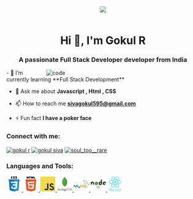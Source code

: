 <header>
  <img align="center" src="https://user-images.githubusercontent.com/74038190/219923823-bf1ce878-c6b8-4faa-be07-93e6b1006521.gif">
</header>
<h1 align="center">Hi 👋, I'm Gokul R</h1>
<h3 align="center">A passionate Full Stack Developer developer from India</h3>
<img align="right" alt="code" width="400" src ="https://images.unsplash.com/photo-1555949963-ff9fe0c870eb?q=80&w=1000&auto=format&fit=crop&ixlib=rb-4.0.3&ixid=M3wxMjA3fDB8MHxzZWFyY2h8M3x8ZnJvbnQlMjBlbmQlMjBkZXZlbG9wZXJ8ZW58MHx8MHx8fDA%3D">
</header>
- 🌱 I’m currently learning **Full Stack Development**

- 💬 Ask me about **Javascript , Html , CSS**

- 📫 How to reach me **sivagokul595@gmail.com**

- ⚡ Fun fact **I have a poker face**

<h3 align="left">Connect with me:</h3>
<p align="left">
<a href="https://linkedin.com/in/gokul r" target="blank"><img align="center" src="https://raw.githubusercontent.com/rahuldkjain/github-profile-readme-generator/master/src/images/icons/Social/linked-in-alt.svg" alt="gokul r" height="30" width="40" /></a>
<a href="https://fb.com/gokul siva" target="blank"><img align="center" src="https://raw.githubusercontent.com/rahuldkjain/github-profile-readme-generator/master/src/images/icons/Social/facebook.svg" alt="gokul siva" height="30" width="40" /></a>
<a href="https://instagram.com/soul_too__rare" target="blank"><img align="center" src="https://raw.githubusercontent.com/rahuldkjain/github-profile-readme-generator/master/src/images/icons/Social/instagram.svg" alt="soul_too__rare" height="30" width="40" /></a>
</p>

<h3 align="left">Languages and Tools:</h3>
<p align="left"> <a href="https://www.w3schools.com/css/" target="_blank" rel="noreferrer"> <img src="https://raw.githubusercontent.com/devicons/devicon/master/icons/css3/css3-original-wordmark.svg" alt="css3" width="40" height="40"/> </a> <a href="https://www.w3.org/html/" target="_blank" rel="noreferrer"> <img src="https://raw.githubusercontent.com/devicons/devicon/master/icons/html5/html5-original-wordmark.svg" alt="html5" width="40" height="40"/> </a> <a href="https://developer.mozilla.org/en-US/docs/Web/JavaScript" target="_blank" rel="noreferrer"> <img src="https://raw.githubusercontent.com/devicons/devicon/master/icons/javascript/javascript-original.svg" alt="javascript" width="40" height="40"/> </a> <a href="https://www.mongodb.com/" target="_blank" rel="noreferrer"> <img src="https://raw.githubusercontent.com/devicons/devicon/master/icons/mongodb/mongodb-original-wordmark.svg" alt="mongodb" width="40" height="40"/> </a> <a href="https://www.mysql.com/" target="_blank" rel="noreferrer"> <img src="https://raw.githubusercontent.com/devicons/devicon/master/icons/mysql/mysql-original-wordmark.svg" alt="mysql" width="40" height="40"/> </a> <a href="https://nodejs.org" target="_blank" rel="noreferrer"> <img src="https://raw.githubusercontent.com/devicons/devicon/master/icons/nodejs/nodejs-original-wordmark.svg" alt="nodejs" width="40" height="40"/> </a> <a href="https://reactjs.org/" target="_blank" rel="noreferrer"> <img src="https://raw.githubusercontent.com/devicons/devicon/master/icons/react/react-original-wordmark.svg" alt="react" width="40" height="40"/> </a> </p>

